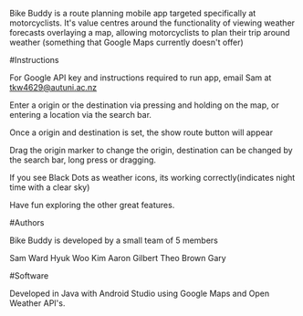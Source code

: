Bike Buddy is a route planning mobile app targeted specifically at motorcyclists. 
It's value centres around the functionality of viewing weather forecasts overlaying a map, allowing motorcyclists to plan their trip around weather (something that Google Maps currently doesn't offer)


#Instructions

For Google API key and instructions required to run app, email Sam at tkw4629@autuni.ac.nz

Enter a origin or the destination via pressing and holding on the map, or entering a location via the search bar.

Once a origin and destination is set, the show route button will appear

Drag the origin marker to change the origin, destination can be changed by the search bar, long press or dragging.

If you see Black Dots as weather icons, its working correctly(indicates night time with a clear sky)

Have fun exploring the other great features.

#Authors

Bike Buddy is developed by a small team of 5 members

Sam Ward
Hyuk Woo Kim
Aaron Gilbert
Theo Brown
Gary

#Software

Developed in Java with Android Studio using Google Maps and Open Weather API's.
